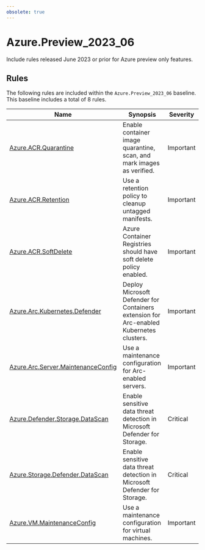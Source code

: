 ```yaml
---
obsolete: true
---
```


# Azure.Preview_2023_06

<!-- OBSOLETE -->

Include rules released June 2023 or prior for Azure preview only features.

## Rules

The following rules are included within the `Azure.Preview_2023_06` baseline. This baseline includes a total of 8 rules.

Name | Synopsis | Severity
---- | -------- | --------
[Azure.ACR.Quarantine](../rules/Azure.ACR.Quarantine.md) | Enable container image quarantine, scan, and mark images as verified. | Important
[Azure.ACR.Retention](../rules/Azure.ACR.Retention.md) | Use a retention policy to cleanup untagged manifests. | Important
[Azure.ACR.SoftDelete](../rules/Azure.ACR.SoftDelete.md) | Azure Container Registries should have soft delete policy enabled. | Important
[Azure.Arc.Kubernetes.Defender](../rules/Azure.Arc.Kubernetes.Defender.md) | Deploy Microsoft Defender for Containers extension for Arc-enabled Kubernetes clusters. | Important
[Azure.Arc.Server.MaintenanceConfig](../rules/Azure.Arc.Server.MaintenanceConfig.md) | Use a maintenance configuration for Arc-enabled servers. | Important
[Azure.Defender.Storage.DataScan](../rules/Azure.Defender.Storage.DataScan.md) | Enable sensitive data threat detection in Microsoft Defender for Storage. | Critical
[Azure.Storage.Defender.DataScan](../rules/Azure.Storage.Defender.DataScan.md) | Enable sensitive data threat detection in Microsoft Defender for Storage. | Critical
[Azure.VM.MaintenanceConfig](../rules/Azure.VM.MaintenanceConfig.md) | Use a maintenance configuration for virtual machines. | Important
